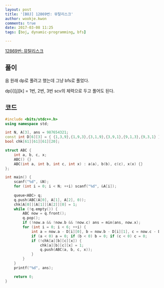 ```yaml
---
layout: post
title: '[BOJ] 12869번: 뮤탈리스크'
author: wookje.kwon
comments: true
date: 2017-03-08 11:25
tags: [boj, dynamic-programming, bfs]

---
```


[12869번: 뮤탈리스크](https://www.acmicpc.net/problem/12869)

## 풀이

음 원래 dp로 풀려고 했는데 그냥 bfs로 풀었다.  

dp[i][j][k] = 1번, 2번, 3번 scv의 체력으로 두고 풀어도 된다.   

## 코드

```cpp
#include <bits/stdc++.h>
using namespace std;

int N, A[3], ans = 987654321;
const int D[6][3] = { {1,3,9},{1,9,3},{3,1,9},{3,9,1},{9,1,3},{9,3,1} };
bool chk[61][61][61][20];

struct ABC { 
	int a, b, c, x;
	ABC() {}
	ABC(int a, int b, int c, int x) : a(a), b(b), c(c), x(x) {}
};

int main() {
	scanf("%d", &N);
	for (int i = 0; i < N; ++i) scanf("%d", &A[i]);
	
	queue<ABC> q;
	q.push(ABC(A[0], A[1], A[2], 0));
	chk[A[0]][A[1]][A[2]][0] = 1;
	while (!q.empty()) {
		ABC now = q.front();
		q.pop();
		if (!now.a && !now.b && !now.c) ans = min(ans, now.x);
		for (int i = 0; i < 6; ++i) {
			int a = now.a - D[i][0], b = now.b - D[i][1], c = now.c - D[i][2], x = now.x + 1;
			if (a < 0) a = 0; if (b < 0) b = 0; if (c < 0) c = 0;
			if (!chk[a][b][c][x]) {
				chk[a][b][c][x] = 1;
				q.push(ABC(a, b, c, x));
			}
		}
	}
	printf("%d", ans);

	return 0;
}
```